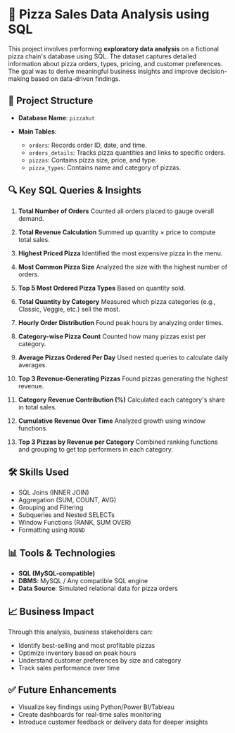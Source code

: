 # 🍕 Pizza Sales Data Analysis using SQL

This project involves performing **exploratory data analysis** on a fictional pizza chain's database using SQL. The dataset captures detailed information about pizza orders, types, pricing, and customer preferences. The goal was to derive meaningful business insights and improve decision-making based on data-driven findings.

## 📁 Project Structure

* **Database Name**: `pizzahut`
* **Main Tables**:

  * `orders`: Records order ID, date, and time.
  * `orders_details`: Tracks pizza quantities and links to specific orders.
  * `pizzas`: Contains pizza size, price, and type.
  * `pizza_types`: Contains name and category of pizzas.

## 🔍 Key SQL Queries & Insights

1. **Total Number of Orders**
   Counted all orders placed to gauge overall demand.

2. **Total Revenue Calculation**
   Summed up quantity × price to compute total sales.

3. **Highest Priced Pizza**
   Identified the most expensive pizza in the menu.
   
4. **Most Common Pizza Size**
   Analyzed the size with the highest number of orders.

5. **Top 5 Most Ordered Pizza Types**
   Based on quantity sold.

6. **Total Quantity by Category**
   Measured which pizza categories (e.g., Classic, Veggie, etc.) sell the most.

7. **Hourly Order Distribution**
   Found peak hours by analyzing order times.

8. **Category-wise Pizza Count**
   Counted how many pizzas exist per category.

9. **Average Pizzas Ordered Per Day**
   Used nested queries to calculate daily averages.

10. **Top 3 Revenue-Generating Pizzas**
    Found pizzas generating the highest revenue.

11. **Category Revenue Contribution (%)**
    Calculated each category's share in total sales.

12. **Cumulative Revenue Over Time**
    Analyzed growth using window functions.

13. **Top 3 Pizzas by Revenue per Category**
    Combined ranking functions and grouping to get top performers in each category.

## 🛠️ Skills Used

* SQL Joins (INNER JOIN)
* Aggregation (SUM, COUNT, AVG)
* Grouping and Filtering
* Subqueries and Nested SELECTs
* Window Functions (RANK, SUM OVER)
* Formatting using `ROUND`

## 📊 Tools & Technologies

* **SQL (MySQL-compatible)**
* **DBMS**: MySQL / Any compatible SQL engine
* **Data Source**: Simulated relational data for pizza orders

## 📈 Business Impact

Through this analysis, business stakeholders can:

* Identify best-selling and most profitable pizzas
* Optimize inventory based on peak hours
* Understand customer preferences by size and category
* Track sales performance over time

## ✅ Future Enhancements

* Visualize key findings using Python/Power BI/Tableau
* Create dashboards for real-time sales monitoring
* Introduce customer feedback or delivery data for deeper insights

